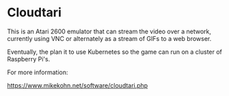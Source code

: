 Cloudtari
=========

This is an Atari 2600 emulator that can stream the video over a
network, currently using VNC or alternately as a stream of GIFs
to a web browser.

Eventually, the plan it to use Kubernetes so the game can run on
a cluster of Raspberry Pi's.

For more information:

https://www.mikekohn.net/software/cloudtari.php

